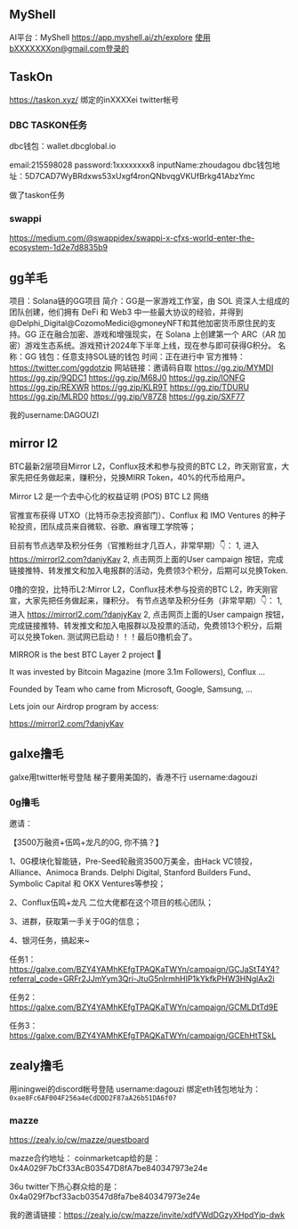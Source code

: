 ## MyShell
AI平台：MyShell https://app.myshell.ai/zh/explore
使用bXXXXXXXon@gmail.com登录的

## TaskOn
https://taskon.xyz/
绑定的inXXXXei twitter帐号


### DBC TASKON任务
dbc钱包：wallet.dbcglobal.io

email:215598028
password:1xxxxxxxx8
inputName:zhoudagou
dbc钱包地址：5D7CAD7WyBRdxws53xUxgf4ronQNbvqgVKUfBrkg41AbzYmc

做了taskon任务


### swappi
https://medium.com/@swappidex/swappi-x-cfxs-world-enter-the-ecosystem-1d2e7d8835b9

 


## gg羊毛
项目：Solana链的GG项目
简介：GG是一家游戏工作室，由 SOL 资深人士组成的团队创建，他们拥有 DeFi 和 Web3 中一些最大协议的经验，并得到@Delphi_Digital@CozomoMedici@gmoneyNFT和其他加密货币原住民的支持。GG 正在融合加密、游戏和增强现实，在 Solana 上创建第一个 ARC（AR 加密）游戏生态系统。游戏预计2024年下半年上线，现在参与即可获得G积分。
名称：GG
钱包：任意支持SOL链的钱包
时间：正在进行中
官方推特：
https://twitter.com/ggdotzip
网站链接：邀请码自取
https://gg.zip/MYMDI
https://gg.zip/9QDC1
https://gg.zip/M68J0
https://gg.zip/IONFG
https://gg.zip/REXWR
https://gg.zip/KLR9T
https://gg.zip/TDURU
https://gg.zip/MLRD0
https://gg.zip/V87Z8
https://gg.zip/SXF77

我的username:DAGOUZI
 
 
## mirror l2
BTC最新2层项目Mirror L2，Conflux技术和参与投资的BTC L2，昨天刚官宣，大家先把任务做起来，赚积分，兑换MIRR Token，40%的代币给用户。

Mirror L2 是一个去中心化的权益证明 (POS) BTC L2 网络

官推宣布获得 UTXO（比特币杂志投资部门）、Conflux 和 IMO Ventures 的种子轮投资，团队成员来自微软、谷歌、麻省理工学院等；

目前有节点选举及积分任务（官推粉丝才几百人，非常早期）👇：
1, 进入 https://mirrorl2.com?danjyKav
2, 点击网页上面的User campaign 按钮，完成链接推特、转发推文和加入电报群的活动，免费领3个积分，后期可以兑换Token.



0撸的空投，比特币L2:Mirror L2，Conflux技术参与投资的BTC L2，昨天刚官宣，大家先把任务做起来，赚积分。
有节点选举及积分任务（非常早期）👇：
1, 进入 https://mirrorl2.com/?danjyKav
2, 点击网页上面的User campaign 按钮，完成链接推特、转发推文和加入电报群以及投票的活动，免费领13个积分，后期可以兑换Token.
测试网已启动！！！最后0撸机会了。
 
MIRROR is the best BTC Layer 2 project 🚀

It was invested by Bitcoin Magazine (more 3.1m Followers), Conflux …

Founded by Team who came from Microsoft, Google, Samsung, … 

Lets join our Airdrop program by access: 

https://mirrorl2.com/?danjyKav





## galxe撸毛
galxe用twitter帐号登陆  梯子要用美国的，香港不行 
username:dagouzi




### 0g撸毛
邀请：

【3500万融资+伍鸣+龙凡的0G, 你不搞？】

1、0G模块化智能链，Pre-Seed轮融资3500万美金，由Hack VC领投，Alliance、Animoca Brands. Delphi Digital, Stanford Builders Fund、 Symbolic Capital 和 OKX Ventures等参投；

2、Conflux伍鸣+龙凡 二位大佬都在这个项目的核心团队；

3、进群，获取第一手关于0G的信息；

4、银河任务，搞起来~

任务1：
https://galxe.com/BZY4YAMhKEfgTPAQKaTWYn/campaign/GCJaStT4Y4?referral_code=GRFr2JJmYym3Qri-JtuG5nIrmhHIP1kYkfkPHW3HNglAx2i


任务2：https://galxe.com/BZY4YAMhKEfgTPAQKaTWYn/campaign/GCMLDtTd9E


任务3：https://galxe.com/BZY4YAMhKEfgTPAQKaTWYn/campaign/GCEhHtTSkL


## zealy撸毛
用iningwei的discord帐号登陆
username:dagouzi
绑定eth钱包地址为： ``0xae8Fc6AF004F256a4eCdDDD2F87aA26b51DA6f07``

### mazze
https://zealy.io/cw/mazze/questboard

mazze合约地址：
coinmarketcap给的是：
0x4A029F7bCf33AcB03547D8fA7be840347973e24e

36u twitter下热心群众给的是：
0x4a029f7bcf33acb03547d8fa7be840347973e24e


我的邀请链接：https://zealy.io/cw/mazze/invite/xdfVWdDGzyXHpdYjp-dwk